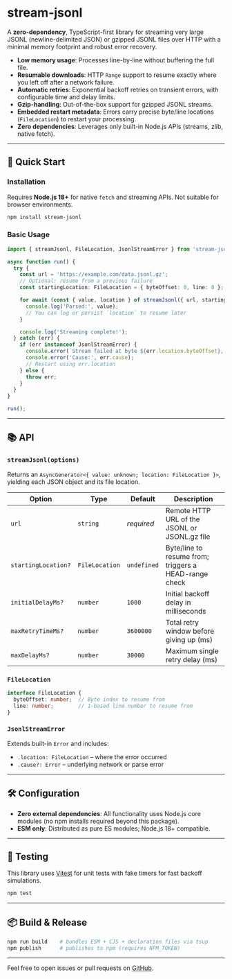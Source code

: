 # stream-jsonl

A **zero-dependency**, TypeScript-first library for streaming very large JSONL (newline-delimited JSON) or gzipped JSONL files over HTTP with a minimal memory footprint and robust error recovery.

- **Low memory usage**: Processes line-by-line without buffering the full file.
- **Resumable downloads**: HTTP `Range` support to resume exactly where you left off after a network failure.
- **Automatic retries**: Exponential backoff retries on transient errors, with configurable time and delay limits.
- **Gzip-handling**: Out-of-the-box support for gzipped JSONL streams.
- **Embedded restart metadata**: Errors carry precise byte/line locations (`FileLocation`) to restart your processing.
- **Zero dependencies**: Leverages only built-in Node.js APIs (streams, zlib, native fetch).

---

## 🚀 Quick Start

### Installation

Requires **Node.js 18+** for native `fetch` and streaming APIs. Not suitable for browser environments.

```bash
npm install stream-jsonl
```

### Basic Usage

```ts
import { streamJsonl, FileLocation, JsonlStreamError } from 'stream-jsonl';

async function run() {
  try {
    const url = 'https://example.com/data.jsonl.gz';
    // Optional: resume from a previous failure
    const startingLocation: FileLocation = { byteOffset: 0, line: 0 };

    for await (const { value, location } of streamJsonl({ url, startingLocation })) {
      console.log('Parsed:', value);
      // You can log or persist `location` to resume later
    }

    console.log('Streaming complete!');
  } catch (err) {
    if (err instanceof JsonlStreamError) {
      console.error(`Stream failed at byte ${err.location.byteOffset}, line ${err.location.line}`);
      console.error('Cause:', err.cause);
      // Restart using err.location
    } else {
      throw err;
    }
  }
}

run();
```

---

## 📚 API

### `streamJsonl(options)`

Returns an `AsyncGenerator<{ value: unknown; location: FileLocation }>`, yielding each JSON object and its file location.

| Option                | Type                       | Default      | Description                                                  |
|-----------------------|----------------------------|--------------|--------------------------------------------------------------|
| `url`                 | `string`                   | _required_   | Remote HTTP URL of the JSONL or JSONL.gz file                |
| `startingLocation?`   | `FileLocation`             | `undefined`  | Byte/line to resume from; triggers a HEAD-range check        |
| `initialDelayMs?`     | `number`                   | `1000`       | Initial backoff delay in milliseconds                        |
| `maxRetryTimeMs?`     | `number`                   | `3600000`    | Total retry window before giving up (ms)                     |
| `maxDelayMs?`         | `number`                   | `30000`      | Maximum single retry delay (ms)                              |


### `FileLocation`

```ts
interface FileLocation {
  byteOffset: number;  // Byte index to resume from
  line: number;        // 1-based line number to resume from
}
```

### `JsonlStreamError`

Extends built-in `Error` and includes:
- `.location: FileLocation` – where the error occurred
- `.cause?: Error` – underlying network or parse error

---

## 🛠️ Configuration

- **Zero external dependencies**: All functionality uses Node.js core modules (no npm installs required beyond this package).
- **ESM only**: Distributed as pure ES modules; Node.js 18+ compatible.

---

## 🧪 Testing

This library uses [Vitest](https://vitest.dev/) for unit tests with fake timers for fast backoff simulations.

```bash
npm test
```

---

## 📦 Build & Release

```bash
npm run build    # bundles ESM + CJS + declaration files via tsup
npm publish      # publishes to npm (requires NPM_TOKEN)
```

---

Feel free to open issues or pull requests on [GitHub](https://github.com/danielshawellis/stream-jsonl).

